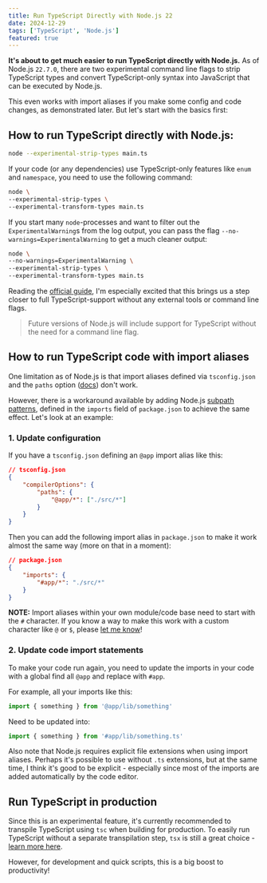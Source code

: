 ```yaml
---
title: Run TypeScript Directly with Node.js 22
date: 2024-12-29
tags: ['TypeScript', 'Node.js']
featured: true
---
```


**It's about to get much easier to run TypeScript directly with Node.js.** As of Node.js `22.7.0`, there are two experimental command line flags to strip TypeScript types and convert TypeScript-only syntax into JavaScript that can be executed by Node.js.

This even works with import aliases if you make some config and code changes, as demonstrated later. But let's start with the basics first:

## How to run TypeScript directly with Node.js:

```sh
node --experimental-strip-types main.ts
```

If your code (or any dependencies) use TypeScript-only features like `enum` and `namespace`, you need to use the following command:

```sh
node \
--experimental-strip-types \
--experimental-transform-types main.ts
```

If you start many `node`-processes and want to filter out the `ExperimentalWarning`s from the log output, you can pass the flag `--no-warnings=ExperimentalWarning` to get a much cleaner output:

```sh
node \
--no-warnings=ExperimentalWarning \
--experimental-strip-types \
--experimental-transform-types main.ts
```

Reading the [official guide](https://nodejs.org/en/learn/typescript/run-natively), I'm especially excited that this brings us a step closer to full TypeScript-support without any external tools or command line flags.

> Future versions of Node.js will include support for TypeScript without the need for a command line flag.

## How to run TypeScript code with import aliases

One limitation as of Node.js is that import aliases defined via `tsconfig.json` and the `paths` option ([docs](https://www.typescriptlang.org/docs/handbook/modules/reference.html#paths)) don't work.

However, there is a workaround available by adding Node.js [subpath patterns](https://nodejs.org/api/packages.html#subpath-patterns), defined in the `imports` field of `package.json` to achieve the same effect. Let's look at an example:

### 1. Update configuration

If you have a `tsconfig.json` defining an `@app` import alias like this:

```json
// tsconfig.json
{
    "compilerOptions": {
        "paths": {
            "@app/*": ["./src/*"]
        }
    }
}
```

Then you can add the following import alias in `package.json` to make it work almost the same way (more on that in a moment):

```json
// package.json
{
    "imports": {
        "#app/*": "./src/*"
    }
}
```

**NOTE:** Import aliases within your own module/code base need to start with the `#` character. If you know a way to make this work with a custom character like `@` or `$`, please [let me know](https://fosstodon.org/@Greenheart)!

### 2. Update code import statements

To make your code run again, you need to update the imports in your code with a global find all `@app` and replace with `#app`.

For example, all your imports like this:

```ts
import { something } from '@app/lib/something'
```

Need to be updated into:

```ts
import { something } from '#app/lib/something.ts'
```

Also note that Node.js requires explicit file extensions when using import aliases. Perhaps it's possible to use without `.ts` extensions, but at the same time, I think it's good to be explicit - especially since most of the imports are added automatically by the code editor.

## Run TypeScript in production

Since this is an experimental feature, it's currently recommended to transpile TypeScript using `tsc` when building for production. To easily run TypeScript without a separate transpilation step, `tsx` is still a great choice - [learn more here](https://github.com/privatenumber/tsx/).

However, for development and quick scripts, this is a big boost to productivity!
